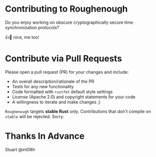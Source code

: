 # Contributing to Roughenough

Do you enjoy working on obscure cryptographically secure time synchronization protocols? 

:+1::tada: nice, me too!

# Contribute via Pull Requests

Please open a pull request (PR) for your changes and include:

* An overall description/rationale of the PR
* Tests for any new functionality
* Code formatted with `rustfmt` default style settings 
* License (Apache 2.0) and copyright statements for your code
* A willingness to iterate and make changes ;)

`Roughenough` targets **stable Rust** only. Contributions that don't compile
on `stable` will be rejected. Sorry.

# Thanks In Advance

Stuart @int08h

